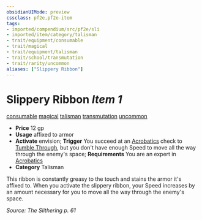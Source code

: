 ```yaml
---
obsidianUIMode: preview
cssclass: pf2e,pf2e-item
tags:
- imported/compendium/src/pf2e/sli
- imported/item/category/talisman
- trait/equipment/consumable
- trait/magical
- trait/equipment/talisman
- trait/school/transmutation
- trait/rarity/uncommon
aliases: ["Slippery Ribbon"]
---
```

# Slippery Ribbon *Item 1*  
[consumable](consumable.md)  [magical](magical.md)  [talisman](talisman.md)  [transmutation](transmutation.md)  [uncommon](uncommon.md)  

- **Price** 12 gp
- **Usage** affixed to armor
- **Activate** envision; **Trigger** You succeed at an [Acrobatics](../../skills.md#Acrobatics) check to [Tumble Through](tumble-through.md), but you don't have enough Speed to move all the way through the enemy's space; **Requirements** You are an expert in [Acrobatics](../../skills.md#Acrobatics)
- **Category** Talisman

This ribbon is constantly greasy to the touch and stains the armor it's affixed to. When you activate the slippery ribbon, your Speed increases by an amount necessary for you to move all the way through the enemy's space.

*Source: The Slithering p. 61*